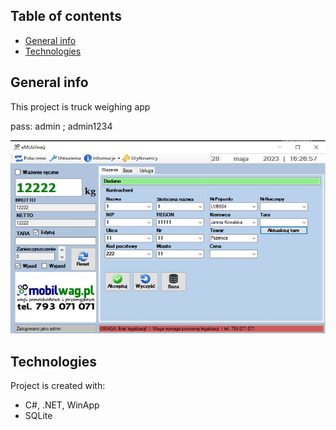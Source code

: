 ## Table of contents
* [General info](#general-info)
* [Technologies](#technologies)

## General info
This project is truck weighing app

pass: admin ; admin1234

![JPG](./O_W.jpg) 
	
## Technologies
Project is created with:
* C#, .NET, WinApp
* SQLite
	
